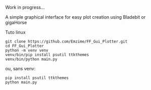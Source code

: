 Work in progress...

A simple graphical interface for easy plot creation using Bladebit or gigaHorse


Tuto linux
```
git clone https://github.com/Emzime/FF_Gui_Plotter.git
cd FF_Gui_Plotter
python -m venv venv
venv/bin/pip install psutil ttkthemes
venv/bin/python main.py
```


ou, sans venv:
```
pip install psutil ttkthemes
python main.py
```
